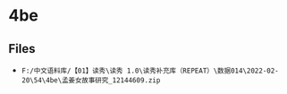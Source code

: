 # 4be

## Files

- `F:/中文语料库/【01】读秀\读秀 1.0\读秀补充库（REPEAT）\数据014\2022-02-20\54\4be\孟姜女故事研究_12144609.zip`
